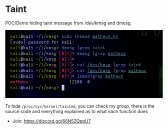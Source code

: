 # Taint
POC/Demo hiding taint message from /dev/kmsg and dmesg.

<p align="center"><img src="matheuz.png"></p>

To hide `/proc/sys/kernel/tainted`, you can check my group, there is the source code and everything explained as to what each function does

- Join: https://discord.gg/66N5ZQppU7
